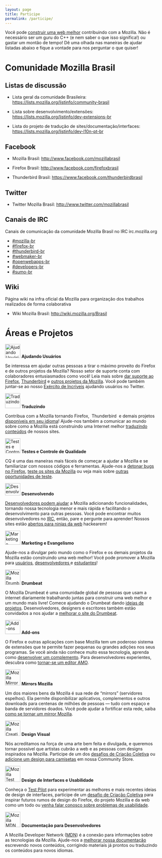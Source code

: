```yaml
---
layout: page
title: Participe
permalink: /participe/
---
```


Você pode [construir uma web melhor](http://www.mozilla.org/about/mission.html) contribuindo com a Mozilla. Não é necessário ser um guru do C++ (e nem saber o que isso significa!) ou gastar um montão de tempo! Dê uma olhada nas maneiras de ajudar listadas abaixo e fique a vontade para nos perguntar o que quiser!

# Comunidade Mozilla Brasil

## Listas de discussão

* Lista geral da comunidade Brasileira: <https://lists.mozilla.org/listinfo/community-brasil>

* Lista sobre desenvolvimento/extensões: <https://lists.mozilla.org/listinfo/dev-extensions-br>

* Lista do projeto de tradução de sites/documentação/interfaces: <https://lists.mozilla.org/listinfo/dev-l10n-pt-br>

## Facebook

* Mozilla Brasil: <http://www.facebook.com/mozillabrasil>

* Firefox Brasil: <http://www.facebook.com/firefoxbrasil>

* Thunderbird Brasil: <https://www.facebook.com/thunderbirdbrasil>

## Twitter

* Twitter Mozilla Brasil: <http://www.twitter.com/mozillabrasil>

## Canais de IRC

Canais de comunicação da comunidade Mozilla Brasil no IRC irc.mozilla.org

<ul>
<li><a href="irc://irc.mozilla.org/mozilla-br" rel="nofollow">#mozilla-br</a></li>
<li><a href="irc://irc.mozilla.org/firefox-br" rel="nofollow">#firefox-br</a></li>
<li><a href="irc://irc.mozilla.org/thunderbird-br" rel="nofollow">#thunderbird-br</a></li>
<li><a href="irc://irc.mozilla.org/webmaker-br" rel="nofollow">#webmaker-br</a></li>
<li><a href="irc://irc.mozilla.org/openwebapps-br" rel="nofollow">#openwebapps-br</a></li>
<li><a href="irc://irc.mozilla.org/developers-br" rel="nofollow">#developers-br</a></li>
<li><a href="irc://irc.mozilla.org/sumo-br" rel="nofollow">#sumo-br</a></li>
</ul>

## Wiki

Página wiki na infra oficial da Mozilla para organização dos trabalhos realizados de forma colaborativa

* Wiki Mozilla Brasil: <http://wiki.mozilla.org/Brasil>

# Áreas e Projetos

<p>
    <img class="alignleft" alt="Ajudando Usuários" src="{{ site.url }}/img/contribute/sumo.png" height="46" width="50">
    <strong>Ajudando Usuários</strong>
</p>
<p>Se interessa em ajudar outras pessoas a tirar o máximo proveito do Firefox e de outros projetos da Mozilla? Nosso setor de suporte conta com colaboradores entusiasmados como você! Leia mais sobre <a href="https://support.mozilla.com/kb/superheroes-wanted">dar suporte ao Firefox</a>, <a href="https://wiki.mozilla.org/Thunderbird/Support/GetSatisfaction/README">Thunderbird</a> e <a href="http://www.mozilla.org/support/">outros projetos da Mozilla</a>. Você pode também juntar-se ao nosso <a href="https://support.mozilla.com/army-of-awesome">Exército de Incríveis</a> ajudando usuários no Twitter.</p>

<p>
    <img class="alignleft" alt="Traduzindo" src="{{ site.url }}/img/contribute/localization.png" height="49" width="50">
    <strong>Traduzindo</strong>
</p>
<p>Contribua com a Mozilla tornando Firefox,&nbsp; Thunderbird&nbsp; e demais projetos <a href="https://wiki.mozilla.org/Brasil/L10n-pt-BR">disponíveis em seu idioma</a>! Ajude-nos também a comunicar ao mundo sobre como a Mozilla está construindo uma Internet melhor <a href="https://wiki.mozilla.org/L10n:Web_parts">traduzindo conteúdos</a> de nossos sites.</p>

<p>
    <img class="alignleft" alt="Testes e Controle de Qualidade" src="{{ site.url }}/img/contribute/qmo.png" height="49" width="50">
    <strong>Testes e Controle de Qualidade</strong>
</p>
<p>CQ é uma das maneiras mais fáceis de começar a ajudar a Mozilla e se familiarizar com nossos códigos e ferramentas. Ajude-nos a <a href="https://quality.mozilla.org/teams/desktop-firefox/">detonar bugs no Firefox</a>, <a href="https://quality.mozilla.org/teams/web-qa/">teste os sites da Mozilla</a> ou veja mais sobre <a href="https://quality.mozilla.org/">outras oportunidades de teste</a>.</p>

<p>
    <img class="alignleft" alt="Desenvolvendo" src="{{ site.url }}/img/contribute/dinohead.png" height="40" width="50">
    <strong>Desenvolvendo</strong>
</p>
<p><a href="https://developer.mozilla.org/En/Developer_Guide">Desenvolvedores podem ajudar</a> a Mozilla adicionando funcionalidades, tornando nossa tecnologia menor e mais rápida e facilitando o desenvolvimento para outras pessoas. Você pode encontrar muitos desenvolvedores no <a href="http://irc.mozilla.org/">IRC</a>, então, pare e pergunte para aprender! Nossos sites estão <a href="http://blog.mozilla.com/webdev/get-involved/">abertos para ninjas da web</a> hackearem!</p>

<p>
    <img class="alignleft" alt="Marketing e Evangelismo" src="{{ site.url }}/img/contribute/firefox.png" height="46" width="50">
    <strong>Marketing e Evangelismo</strong>
</p>
<p>Ajude-nos a divulgar pelo mundo como o Firefox e os demais projetos da Mozilla estão construindo uma web melhor! Você pode promover a Mozilla para <a href="http://guides.mozilla.org/Marketing">usuários</a>, <a href="https://wiki.mozilla.org/Evangelism">desenvolvedores </a>e <a href="http://studentreps.mozilla.org/">estudantes</a>!<strong> </strong></p>

<p>
    <img class="alignleft" alt="Mozilla Drumbeat" alt="" src="{{ site.url }}/img/contribute/drumbeat.png" height="50" width="50">
    <strong>Drumbeat</strong>
</p>
<p>O Mozilla Drumbeat é uma comunidade global de pessoas que usam a internet diariamente trabalhando juntas para construir uma web melhor e um mundo mais livre! Comece ajudando o Drumbeat dando <a href="http://www.drumbeat.org/projects">ideias de projetos</a>. Desenvolvedores, designers e escritores também estão convidados a nos ajudar a <a href="https://wiki.mozilla.org/Drumbeat/website">melhorar o site do Drumbeat</a>.</p>

<p>
    <img class="alignleft" alt="Add-ons" src="{{ site.url }}/img/contribute/addons.png" height="46" width="50">
    <strong>Add-ons</strong>
</p>
<p>O Firefox e outras aplicações com base Mozilla tem um poderoso sistema de extensões que te permite fazer pequenas ou grandes adições nos seus programas. Se você ainda não conhece muito essa tecnologia, aprenda como <a href="https://addons.mozilla.org/en-US/developers/docs/getting-started">desenvolver um complemento</a>. Para desenvolvedores experientes, descubra como <a href="https://wiki.mozilla.org/AMO:Editors/Applying">tornar-se um editor AMO</a>.</p>

<p>
    <img class="alignleft" alt="Mozilla Mirror Network" src="{{ site.url }}/img/contribute/mirrors.png" height="53" width="50">
    <strong>Mirrors Mozilla</strong>
</p>
<p>Um dos maiores bens da Mozilla é sua rede de “mirrors” (servidores espelhos). Ela permite disponibilizar aplicativos, complementos e outros downloads para centenas de milhões de pessoas — tudo com espaço e banda de servidores doados. Você pode ajudar a fortificar esta rede, saiba <a href="http://www.mozilla.org/community/mirroring.html">como se tornar um mirror Mozilla</a>.</p>

<p>
    <img class="alignleft" alt="Mozilla Creative Challenge" src="{{ site.url }}/img/contribute/creativecollective.png" height="50" width="50">
    <strong>Design Visual</strong>
</p>
<p>Nós acreditamos na força de uma arte bem feita e divulgada, e queremos tornar possível que artistas cubrão a web e as pessoas com designs inspirados na Mozilla. Participe de um dos <a href="http://creative.mozilla.org/challenges">desafios de Criação Coletiva</a> ou <a href="http://communitystore.mozilla.org/upload">adicione um design para camisetas</a> em nossa Community Store.</p>

<p>
    <img class="alignleft" alt="Mozilla Test Pilot" src="{{ site.url }}/img/contribute/testpilot.png" height="52" width="50">
    <strong>Design de Interfaces e Usabilidade</strong>
</p>
<p>Conheça o <a href="https://testpilot.mozillalabs.com/">Test Pilot</a> para experimentar as melhores e mais recentes ideias de design de interfaces, participe de um <a href="http://design-challenge.mozillalabs.com/">desafio de Criação Coletiva</a> para inspirar futuros rumos de design do Firefox, do projeto Mozilla e da web como um todo ou <a href="http://groups.google.com/group/mozilla.dev.usability/topics">venha falar conosco sobre problemas de usabilidade</a>.</p>

<p>
    <img class="alignleft" alt="Mozilla MDN" src="{{ site.url }}/img/contribute/mdn.png" height="50" width="50">
    <strong>Documentação para Desenvolvedores</strong>
</p>
<p>A Mozilla Developer Network (<a title="MDN" href="https://developer.mozilla.org/">MDN</a>) é a conexão para informações sobre as tecnologias da Mozilla. Ajude-nos a <a href="https://developer.mozilla.org/Project:en/How_to_Help">melhorar nossa documentação</a> escrevendo novos conteúdos, corrigindo materiais já prontos ou traduzindo os conteúdos para novos idiomas.</p>